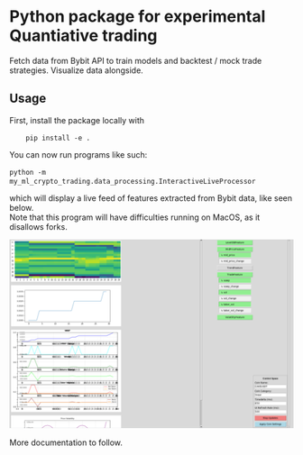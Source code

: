 # Python package for experimental Quantiative trading

Fetch data from Bybit API to train models and backtest / mock trade strategies.
Visualize data alongside.


## Usage

First, install the package locally with 
```
    pip install -e .
```

You can now run programs like such:
```
python -m my_ml_crypto_trading.data_processing.InteractiveLiveProcessor
```
which will display a live feed of features extracted from Bybit data, like seen below.  
Note that this program will have difficulties running on MacOS, as it disallows forks.

![InteractiveLiveProcessor](assets/InteractiveLiveProcessor.png)


More documentation to follow.
